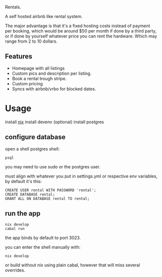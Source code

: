 Rentals.

A self hosted airbnb like rental system.

The major advantage is that
it's a fixed hosting costs instead of payment per booking,
which would be around $50 per month if done by a third party,
or if done by yourself whatever price you can rent the hardware.
Which may range from 2 to 10 dollars.

Features
---

- Homepage with all listings
- Custom pics and description per listing.
- Book a rental trough stripe.
- Custom pricing
- Syncs with airbnb/vrbo for blocked dates.

# Usage
install [nix](https://nixos.org/)
install devenv (optional)
install postgres

## configure database
open a shell postgres shell:

```
psql
```
you may need to use sudo or the postgres user.

must align with whatever you put in settings.yml or respective env variables,
by default it's this:

```
CREATE USER rental WITH PASSWORD 'rental';
CREATE DATABASE rental;
GRANT ALL ON DATABASE rental TO rental;
```

## run the app

```
nix develop
cabal run
```

the app binds by default to port 3023.


you can enter the shell manually with:

```
nix develop
```

or build without nix using plain cabal,
however that will miss several overrides.
